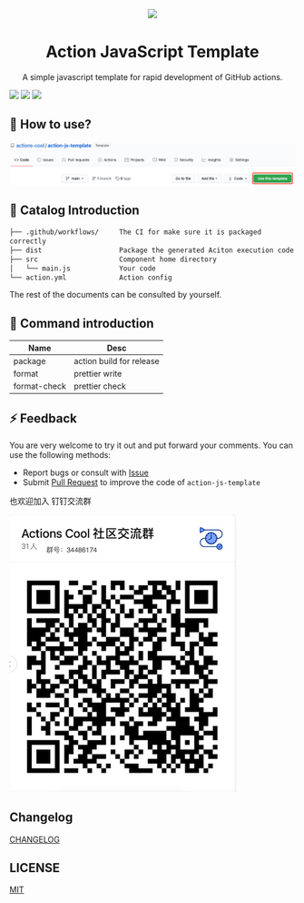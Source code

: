 <p align="center">
  <a href="">
    <img width="140" src="https://avatars.githubusercontent.com/u/73879334?s=200&v=4" />
  </a>
</p>

<h1 align="center">Action JavaScript Template</h1>
<div align="center">
A simple javascript template for rapid development of GitHub actions.
</div>

![](https://img.shields.io/github/actions/workflow/status/actions-cool/action-js-template/test.yml?style=flat-square)
[![](https://img.shields.io/badge/marketplace-action--js--template-blueviolet?style=flat-square)](https://github.com/marketplace/actions/action-js-template)
[![](https://img.shields.io/github/v/release/actions-cool/action-js-template?style=flat-square&color=orange)](https://github.com/actions-cool/action-js-template/releases)

## 🚀 How to use?

![](https://github.com/actions-cool/resources/blob/main/image/template-js.png?raw=true)

## 📒 Catalog Introduction

```
├── .github/workflows/     The CI for make sure it is packaged correctly
├── dist                   Package the generated Aciton execution code
├── src                    Component home directory
│   └── main.js            Your code
└── action.yml             Action config
```

The rest of the documents can be consulted by yourself.

## 🤖 Command introduction

| Name | Desc |
| -- | -- |
| package | action build for release |
| format | prettier write |
| format-check | prettier check |

## ⚡ Feedback

You are very welcome to try it out and put forward your comments. You can use the following methods:

- Report bugs or consult with [Issue](https://github.com/actions-cool/action-js-template/issues)
- Submit [Pull Request](https://github.com/actions-cool/action-js-template/pulls) to improve the code of `action-js-template`

也欢迎加入 钉钉交流群

![](https://github.com/actions-cool/resources/blob/main/dingding.jpeg?raw=true)

## Changelog

[CHANGELOG](./CHANGELOG.md)

## LICENSE

[MIT](./LICENSE)
